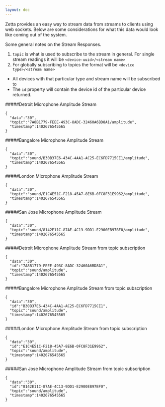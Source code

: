 ```yaml
---
layout: doc
---
```


Zetta provides an easy way to stream data from streams to clients using web sockets. Below are some considerations for what this data would look like coming out of the system.

Some general notes on the Stream Responses.

1. `topic` is what is used to subscribe to the stream in general. For single stream readings it will be `<device-uuid>/<stream name>`
2. For globally subscribing to topics the format will be `<device type>/<stream name>`
  * All devices with that particular type and stream name will be subscribed to
  * The `id` property will contain the device id of the particular device returned.

#####Detroit Microphone Amplitude Stream

```
{
  "data":"30",
  "topic":"7A8B1779-FEEE-493C-8ADC-32460A6BD8A1/amplitude",
  "timestamp":1402676545565
}
```
#####Bangalore Microphone Amplitude Stream

```
{
  "data":"30",
  "topic":"sound/B30B37E6-434C-4AA1-AC25-EC6FD7715CE1/amplitude",
  "timestamp":1402676545565
}
```
#####London Microphone Amplitude Stream

```
{
  "data":"30",
  "topic":"sound/E1C4E51C-F218-45A7-8E6B-0FC8F31E9962/amplitude",
  "timestamp":1402676545565
}
```
#####San Jose Microphone Amplitude Stream

```
{
  "data":"30",
  "topic":"sound/8142E11C-87AE-4C13-9DD1-E2900EB97BF0/amplitude",
  "timestamp":1402676545565
}
```

#####Detroit Microphone Amplitude Stream from topic subscription

```
{
  "data":"30",
  "id":"7A8B1779-FEEE-493C-8ADC-32460A6BD8A1",
  "topic":"sound/amplitude",
  "timestamp":1402676545565
}
```

#####Bangalore Microphone Amplitude Stream from topic subscription

```
{
  "data":"30",
  "id":"B30B37E6-434C-4AA1-AC25-EC6FD7715CE1",
  "topic":"sound/amplitude",
  "timestamp":1402676545565
}
```
#####London Microphone Amplitude Stream from topic subscription

```
{
  "data":"30",
  "id":"E1C4E51C-F218-45A7-8E6B-0FC8F31E9962",
  "topic":"sound/amplitude",
  "timestamp":1402676545565
}
```
#####San Jose Microphone Amplitude Stream from topic subscription

```
{
  "data":"30",
  "id":"8142E11C-87AE-4C13-9DD1-E2900EB97BF0",
  "topic":"sound/amplitude",
  "timestamp":1402676545565
}
```
